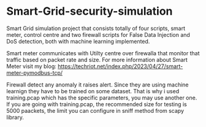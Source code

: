 # Smart-Grid-security-simulation
Smart Grid simulation project that consists totally of four scripts, smart meter, control centre and two firewall scripts for False Data Injection and DoS detection, both with machine learning implemented.

Smart meter communicates with Utilty centre over firewalla that monitor that traffic based on packet rate and size. For more information about Smart Meter visit my blog: https://techriot.net/index.php/2023/04/27/smart-meter-pymodbus-tcp/ 

Firewall detect any anomaly it raises alert. Since they are using machine learnign they have to be trained on some dataset. That is why i used training.pcap which has the specific parameters, you may use another one. If you are going with training.pcap, the recommended size for testing is 5000 paackets, the limit you can configure in sniff method from scapy library. 

